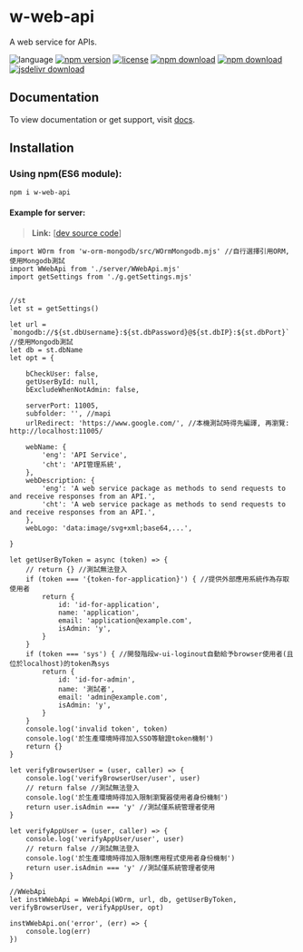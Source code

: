 # w-web-api
A web service for APIs.

![language](https://img.shields.io/badge/language-JavaScript-orange.svg) 
[![npm version](http://img.shields.io/npm/v/w-web-api.svg?style=flat)](https://npmjs.org/package/w-web-api) 
[![license](https://img.shields.io/npm/l/w-web-api.svg?style=flat)](https://npmjs.org/package/w-web-api) 
[![npm download](https://img.shields.io/npm/dt/w-web-api.svg)](https://npmjs.org/package/w-web-api) 
[![npm download](https://img.shields.io/npm/dm/w-web-api.svg)](https://npmjs.org/package/w-web-api) 
[![jsdelivr download](https://img.shields.io/jsdelivr/npm/hm/w-web-api.svg)](https://www.jsdelivr.com/package/npm/w-web-api)

## Documentation
To view documentation or get support, visit [docs](https://yuda-lyu.github.io/w-web-api/WWebApi.html).

## Installation
### Using npm(ES6 module):
```alias
npm i w-web-api
```

#### Example for server:
> **Link:** [[dev source code](https://github.com/yuda-lyu/w-web-api/blob/master/srv.mjs)]
```alias
import WOrm from 'w-orm-mongodb/src/WOrmMongodb.mjs' //自行選擇引用ORM, 使用Mongodb測試
import WWebApi from './server/WWebApi.mjs'
import getSettings from './g.getSettings.mjs'


//st
let st = getSettings()

let url = `mongodb://${st.dbUsername}:${st.dbPassword}@${st.dbIP}:${st.dbPort}` //使用Mongodb測試
let db = st.dbName
let opt = {

    bCheckUser: false,
    getUserById: null,
    bExcludeWhenNotAdmin: false,

    serverPort: 11005,
    subfolder: '', //mapi
    urlRedirect: 'https://www.google.com/', //本機測試時得先編譯, 再瀏覽: http://localhost:11005/

    webName: {
        'eng': 'API Service',
        'cht': 'API管理系統',
    },
    webDescription: {
        'eng': 'A web service package as methods to send requests to and receive responses from an API.',
        'cht': 'A web service package as methods to send requests to and receive responses from an API.',
    },
    webLogo: 'data:image/svg+xml;base64,...',

}

let getUserByToken = async (token) => {
    // return {} //測試無法登入
    if (token === '{token-for-application}') { //提供外部應用系統作為存取使用者
        return {
            id: 'id-for-application',
            name: 'application',
            email: 'application@example.com',
            isAdmin: 'y',
        }
    }
    if (token === 'sys') { //開發階段w-ui-loginout自動給予browser使用者(且位於localhost)的token為sys
        return {
            id: 'id-for-admin',
            name: '測試者',
            email: 'admin@example.com',
            isAdmin: 'y',
        }
    }
    console.log('invalid token', token)
    console.log('於生產環境時得加入SSO等驗證token機制')
    return {}
}

let verifyBrowserUser = (user, caller) => {
    console.log('verifyBrowserUser/user', user)
    // return false //測試無法登入
    console.log('於生產環境時得加入限制瀏覽器使用者身份機制')
    return user.isAdmin === 'y' //測試僅系統管理者使用
}

let verifyAppUser = (user, caller) => {
    console.log('verifyAppUser/user', user)
    // return false //測試無法登入
    console.log('於生產環境時得加入限制應用程式使用者身份機制')
    return user.isAdmin === 'y' //測試僅系統管理者使用
}

//WWebApi
let instWWebApi = WWebApi(WOrm, url, db, getUserByToken, verifyBrowserUser, verifyAppUser, opt)

instWWebApi.on('error', (err) => {
    console.log(err)
})
```
